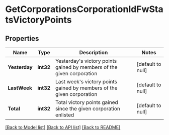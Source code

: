 # GetCorporationsCorporationIdFwStatsVictoryPoints

## Properties
Name | Type | Description | Notes
------------ | ------------- | ------------- | -------------
**Yesterday** | **int32** | Yesterday&#39;s victory points gained by members of the given corporation | [default to null]
**LastWeek** | **int32** | Last week&#39;s victory points gained by members of the given corporation | [default to null]
**Total** | **int32** | Total victory points gained since the given corporation enlisted | [default to null]

[[Back to Model list]](../README.md#documentation-for-models) [[Back to API list]](../README.md#documentation-for-api-endpoints) [[Back to README]](../README.md)


